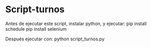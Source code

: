 # Script-turnos
Antes de ejecutar este script, instalar python, y ejecutar:
pip install schedule
pip install selenium

Después ejecutar con:
python script_turnos.py
